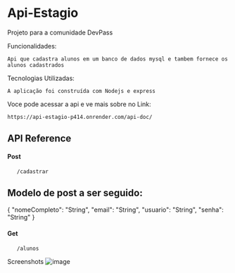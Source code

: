 
# Api-Estagio

Projeto para a comunidade DevPass

Funcionalidades:

    Api que cadastra alunos em um banco de dados mysql e tambem fornece os alunos cadastrados

   
Tecnologias Utilizadas:

    A aplicação foi construída com Nodejs e express


Voce pode acessar a api e ve mais sobre no Link:

    https://api-estagio-p414.onrender.com/api-doc/


    


## API Reference

#### Post 

```http
   /cadastrar
```

## Modelo de post a ser seguido:

{
  "nomeCompleto": "String",
  "email": "String",
  "usuario": "String",
  "senha": "String"
}

#### Get
```http
   /alunos
```

Screenshots
  ![image](https://github.com/LukasLimalkl/lukaslima_login1/assets/58051821/6bd0bb5e-4be6-420d-bc59-3abd828860ef)
